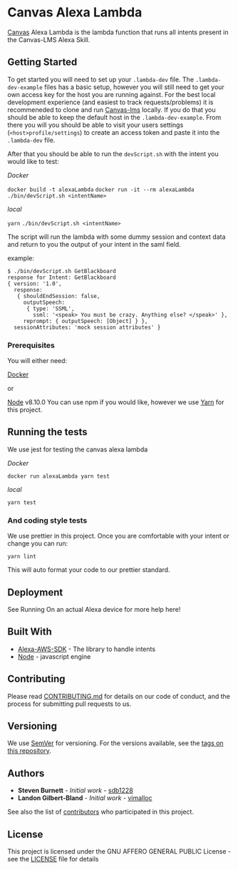 # Canvas Alexa Lambda

[Canvas](https://github.com/instructure/canvas-lms) Alexa Lambda is the lambda function that runs all intents present in the Canvas-LMS Alexa Skill.

## Getting Started

To get started you will need to set up your `.lambda-dev` file. The `.lambda-dev-example` files has a basic setup, however you will still need to get your own
access key for the host you are running against.  For the best local development experience (and easiest to track requests/problems) it is recommeneded to clone
and run [Canvas-lms](https://github.com/instructure/canvas-lms) locally.  If you do that you should be able to keep the default host in the `.lambda-dev-example`.
From there you will you should be able to visit your users settings (`<host>profile/settings`) to create an access token and paste it into the `.lambda-dev` file.

After that you should be able to run the `devScript.sh` with the intent you would like to test:

*Docker*

`docker build -t alexaLambda`
`docker run -it --rm alexaLambda ./bin/devScript.sh <intentName>`

*local*

`yarn`
`./bin/devScript.sh <intentName>`

The script will run the lambda with some dummy session and context data and return to you
the output of your intent in the saml field.

example:

```
$ ./bin/devScript.sh GetBlackboard
response for Intent: GetBlackboard
{ version: '1.0',
  response:
   { shouldEndSession: false,
     outputSpeech:
      { type: 'SSML',
        ssml: '<speak> You must be crazy. Anything else? </speak>' },
     reprompt: { outputSpeech: [Object] } },
  sessionAttributes: 'mock session attributes' }
```

### Prerequisites

You will either need:

[Docker](https://www.docker.com/)

or

[Node](https://nodejs.org/en/) v8.10.0
You can use npm if you would like, however we use [Yarn](https://yarnpkg.com/lang/en/) for this project.

## Running the tests

We use jest for testing the canvas alexa lambda

*Docker*

`docker run alexaLambda yarn test`

*local*

`yarn test`

### And coding style tests

We use prettier in this project.  Once you are comfortable with your intent or change you can run:

`yarn lint`

This will auto format your code to our prettier standard.

## Deployment

See Running On an actual Alexa device for more help here!

## Built With

* [Alexa-AWS-SDK](https://github.com/alexa/alexa-skills-kit-sdk-for-nodejs) - The library to handle intents
* [Node](https://nodejs.org/en/) - javascript engine

## Contributing

Please read [CONTRIBUTING.md](https://github.com/instructure/canvas-alexa-lambda/blob/master/CONTRIBUTING.md) for details on our code of conduct, and the process for submitting pull requests to us.

## Versioning

We use [SemVer](http://semver.org/) for versioning. For the versions available, see the [tags on this repository](https://github.com/your/project/tags).

## Authors

* **Steven Burnett** - *Initial work* - [sdb1228](https://github.com/sdb1228)
* **Landon Gilbert-Bland** - *Initial work* - [vimalloc](https://github.com/vimalloc)

See also the list of [contributors](https://github.com/instructure/canvas-alexa-lambda/graphs/contributors) who participated in this project.

## License

This project is licensed under the GNU AFFERO GENERAL PUBLIC License - see the [LICENSE](LICENSE) file for details
